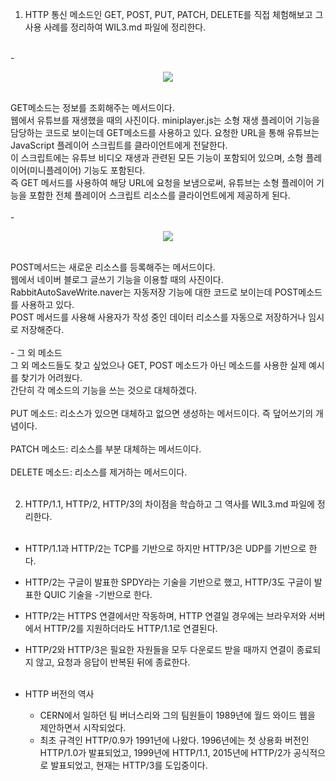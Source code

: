 1. HTTP 통신 메소드인 GET, POST, PUT, PATCH, DELETE를 직접 체험해보고 그 사용 사례를 정리하여 WIL3.md 파일에 정리한다.  
<br>
- <br><p align="center"><img src="https://github.com/KAITOKIDDA/2024-1-Web-Study/assets/127316769/bdb06088-e081-45d7-a039-873115fddadc"></p><br>
   GET메소드는 정보를 조회해주는 메서드이다.<br>
   웹에서 유튜브를 재생했을 때의 사진이다. miniplayer.js는 소형 재생 플레이어 기능을 담당하는 코드로 보이는데 GET메소드를 사용하고 있다.
   요청한 URL을 통해 유튜브는 JavaScript 플레이어 스크립트를 클라이언트에게 전달한다.<br> 
   이 스크립트에는 유튜브 비디오 재생과 관련된 모든 기능이 포함되어 있으며, 소형 플레이어(미니플레이어) 기능도 포함된다.<br> 
   즉 GET 메서드를 사용하여 해당 URL에 요청을 보냄으로써, 유튜브는 소형 플레이어 기능을 포함한 전체 플레이어 스크립트 리소스를 클라이언트에게 제공하게 된다.<br><br>
- <br><p align="center"><img src="https://github.com/KAITOKIDDA/2024-1-Web-Study/assets/127316769/3061396b-7208-4456-bce5-5850ea2966bd"></p><br>
   POST메서드는 새로운 리소스를 등록해주는 메서드이다.<br>
   웹에서 네이버 블로그 글쓰기 기능을 이용할 때의 사진이다.<br>
   RabbitAutoSaveWrite.naver는 자동저장 기능에 대한 코드로 보이는데 POST메소드를 사용하고 있다.<br>
   POST 메서드를 사용해 사용자가 작성 중인 데이터 리소스를 자동으로 저장하거나 임시로 저장해준다.<br><br>
 - 그 외 메소드<br>
    그 외 메소드들도 찾고 싶었으나 GET, POST 메소드가 아닌 메소드를 사용한 실제 예시를 찾기가 어려웠다.<br>
    간단히 각 메소드의 기능을 쓰는 것으로 대체하겠다.<br><br>
    PUT 메소드: 리소스가 있으면 대체하고 없으면 생성하는 메서드이다. 즉 덮어쓰기의 개념이다.
    <br><br>
    PATCH 메소드: 리소스를 부분 대체하는 메서드이다.
    <br><br>
    DELETE 메소드: 리소스를 제거하는 메서드이다.
<br><br>

2. HTTP/1.1, HTTP/2, HTTP/3의 차이점을 학습하고 그 역사를  WIL3.md 파일에 정리한다.<br><br>
  - HTTP/1.1과 HTTP/2는 TCP를 기반으로 하지만 HTTP/3은 UDP를 기반으로 한다.<br>
  - HTTP/2는 구글이 발표한 SPDY라는 기술을 기반으로 했고, HTTP/3도 구글이 발표한 QUIC 기술을 -기반으로 한다.<br>
  - HTTP/2는 HTTPS 연결에서만 작동하며, HTTP 연결일 경우에는 브라우저와 서버에서 HTTP/2를 지원하더라도 HTTP/1.1로 연결된다.<br>
  - HTTP/2와 HTTP/3은 필요한 자원들을 모두 다운로드 받을 때까지 연결이 종료되지 않고, 요청과 응답이 반복된 뒤에 종료한다.<br><br>
  
  - HTTP 버전의 역사<br>
    - CERN에서 일하던 팀 버너스리와 그의 팀원들이 1989년에 월드 와이드 웹을 제안하면서 시작되었다.<br>
    - 최초 규격인 HTTP/0.9가 1991년에 나왔다. 1996년에는 첫 상용화 버전인 HTTP/1.0가 발표되었고, 1999년에 HTTP/1.1, 2015년에 HTTP/2가 공식적으로 발표되었고, 현재는 HTTP/3를 도입중이다.<br>